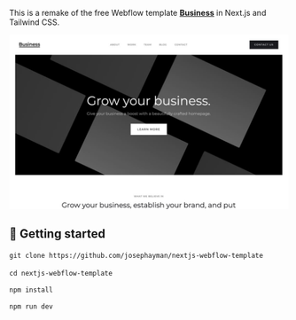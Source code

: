 This is a remake of the free Webflow template [**Business**](https://webflow.com/templates/html/business-starter-website-template) in Next.js and Tailwind CSS.

![Business](/public/Business-Preview-01-p-1080.jpeg)

## 🚀 Getting started
```Git
git clone https://github.com/josephayman/nextjs-webflow-template

cd nextjs-webflow-template
```

```npm
npm install
```

```npm
npm run dev
```
